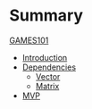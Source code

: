 # Summary

[GAMES101]()

- [Introduction](README.md)
- [Dependencies]()
  - [Vector](Dependency/Vector.md)
  - [Matrix](Dependency/Matrix.md)
- [MVP]()
